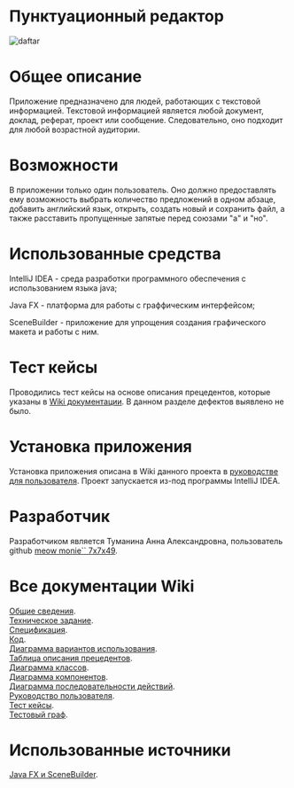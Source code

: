 # **Пунктуационный редактор**  
![daftar](https://user-images.githubusercontent.com/98600734/209628276-af66d243-abda-4cd7-ac83-590a9c6db4e1.png)  
# **Общее описание**  
Приложение предназначено для людей, работающих с текстовой информацией. Текстовой информацией является любой документ, доклад, реферат, проект или сообщение. Следовательно, оно подходит для любой возрастной аудитории.  
# **Возможности**  
В приложении только один пользователь. Оно должно предоставлять ему возможность выбрать количество предложений в одном абзаце, добавить английский язык, открыть, создать новый и сохранить файл, а также расставить пропущенные запятые перед союзами "а" и "но".  
# **Использованные средства**  
IntelliJ IDEA - среда разработки программного обеспечения с использованием языка java;  
  
Java FX - платформа для работы с граффическим интерфейсом;  
  
SceneBuilder - приложение для упрощения создания графического макета и работы с ним.  
# **Тест кейсы**    
Проводились тест кейсы на основе описания прецедентов, которые указаны в [Wiki документации](https://github.com/7x7x49/formation/wiki/%239-%D0%A2%D0%B5%D1%81%D1%82-%D0%BA%D0%B5%D0%B9%D1%81%D1%8B). В данном разделе дефектов выявлено не было.  
# **Установка приложения**  
Установка приложения описана в Wiki данного проекта в [руководстве для пользователя](https://github.com/7x7x49/formation/wiki/%237-%D0%A0%D1%83%D0%BA%D0%BE%D0%B2%D0%BE%D0%B4%D1%81%D1%82%D0%B2%D0%BE-%D0%BF%D0%BE%D0%BB%D1%8C%D0%B7%D0%BE%D0%B2%D0%B0%D1%82%D0%B5%D0%BB%D1%8F). Проект запускается из-под программы IntelliJ IDEA.
# **Разработчик**  
Разработчиком является Туманина Анна Александровна, пользователь github [meow monie`` 7x7x49](https://github.com/7x7x49).  
# **Все документации Wiki**  
[Общие сведения](https://github.com/7x7x49/formation/wiki/%231-%D0%9E%D0%B1%D1%89%D0%B8%D0%B5-%D1%81%D0%B2%D0%B5%D0%B4%D0%B5%D0%BD%D0%B8%D1%8F).  
[Техническое задание](https://github.com/7x7x49/formation/wiki/%232-%D0%A2%D0%B5%D1%85%D0%BD%D0%B8%D1%87%D0%B5%D1%81%D0%BA%D0%BE%D0%B5-%D0%B7%D0%B0%D0%B4%D0%B0%D0%BD%D0%B8%D0%B5).  
[Спецификация](https://github.com/7x7x49/formation/wiki/%233-%D0%A1%D0%BF%D0%B5%D1%86%D0%B8%D1%84%D0%B8%D0%BA%D0%B0%D1%86%D0%B8%D1%8F).  
[Код](https://github.com/7x7x49/formation/tree/main/src/main/java/ru/compot/corrector).  
[Диаграмма вариантов использования](https://github.com/7x7x49/formation/wiki/%234-%D0%94%D0%B8%D0%B0%D0%B3%D1%80%D0%B0%D0%BC%D0%BC%D0%B0-%D0%B2%D0%B0%D1%80%D0%B8%D0%B0%D0%BD%D1%82%D0%BE%D0%B2-%D0%B8%D1%81%D0%BF%D0%BE%D0%BB%D1%8C%D0%B7%D0%BE%D0%B2%D0%B0%D0%BD%D0%B8%D1%8F).  
[Таблица описания прецедентов](https://github.com/7x7x49/formation/wiki/%235-%D0%A2%D0%B0%D0%B1%D0%BB%D0%B8%D1%86%D0%B0-%D0%BE%D0%BF%D0%B8%D1%81%D0%B0%D0%BD%D0%B8%D1%8F-%D0%BF%D1%80%D0%B5%D1%86%D0%B5%D0%B4%D0%B5%D0%BD%D1%82%D0%BE%D0%B2).  
[Диаграмма классов](https://github.com/7x7x49/formation/wiki/%236-%D0%94%D0%B8%D0%B0%D0%B3%D1%80%D0%B0%D0%BC%D0%BC%D0%B0-%D0%BA%D0%BB%D0%B0%D1%81%D1%81%D0%BE%D0%B2).  
[Диаграмма компонентов](https://github.com/7x7x49/formation/wiki/%237-%D0%94%D0%B8%D0%B0%D0%B3%D1%80%D0%B0%D0%BC%D0%BC%D0%B0-%D0%BA%D0%BE%D0%BC%D0%BF%D0%BE%D0%BD%D0%B5%D0%BD%D1%82%D0%BE%D0%B2).  
[Диаграмма последовательности действий](https://github.com/7x7x49/formation/wiki/%238-%D0%94%D0%B8%D0%B0%D0%B3%D1%80%D0%B0%D0%BC%D0%BC%D0%B0-%D0%BF%D0%BE%D1%81%D0%BB%D0%B5%D0%B4%D0%BE%D0%B2%D0%B0%D1%82%D0%B5%D0%BB%D1%8C%D0%BD%D0%BE%D1%81%D1%82%D0%B8-%D0%B4%D0%B5%D0%B9%D1%81%D1%82%D0%B2%D0%B8%D0%B9).  
[Руководство пользователя](https://github.com/7x7x49/formation/wiki/%239-%D0%A0%D1%83%D0%BA%D0%BE%D0%B2%D0%BE%D0%B4%D1%81%D1%82%D0%B2%D0%BE-%D0%BF%D0%BE%D0%BB%D1%8C%D0%B7%D0%BE%D0%B2%D0%B0%D1%82%D0%B5%D0%BB%D1%8F).  
[Тест кейсы](https://github.com/7x7x49/formation/wiki/%239%D0%90-(10)-%D0%A2%D0%B5%D1%81%D1%82-%D0%BA%D0%B5%D0%B9%D1%81%D1%8B).  
[Тестовый граф](https://github.com/7x7x49/formation/wiki/%239%D0%91-(11)-%D0%A2%D0%B5%D1%81%D1%82%D0%BE%D0%B2%D1%8B%D0%B9-%D0%B3%D1%80%D0%B0%D1%84).  
# **Использованные источники**  
[Java FX и SceneBuilder](https://habr.com/ru/post/474292/).
